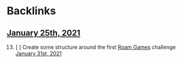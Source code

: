 
# Backlinks
## [January 25th, 2021](<January 25th, 2021.md>)
13. [ ] Create some structure around the first [Roam Games](<Roam Games.md>) challenge [January 31st, 2021](<January 31st, 2021.md>)

